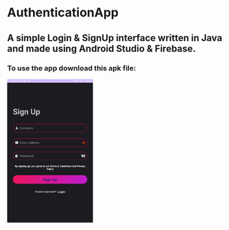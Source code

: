 # AuthenticationApp

## A simple Login &amp; SignUp interface written in Java and made using Android Studio &amp; Firebase.

### To use the app download this apk file:


<img src="demo.png" alt="J" width="200"/>

